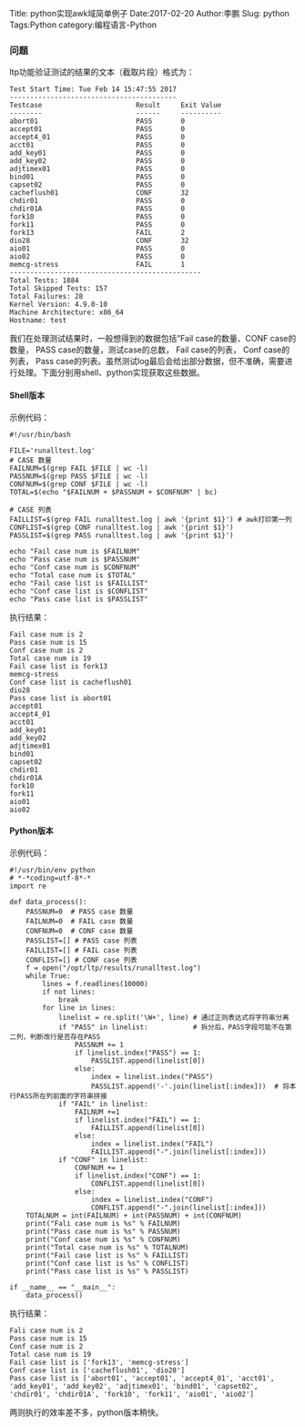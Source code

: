 Title: python实现awk域简单例子
Date:2017-02-20
Author:李鹏
Slug: python
Tags:Python
category:编程语言-Python

### 问题

ltp功能验证测试的结果的文本（截取片段）格式为：

    Test Start Time: Tue Feb 14 15:47:55 2017
    -----------------------------------------
    Testcase                       Result     Exit Value
    --------                       ------     ----------
    abort01                        PASS       0
    accept01                       PASS       0
    accept4_01                     PASS       0
    acct01                         PASS       0
    add_key01                      PASS       0
    add_key02                      PASS       0
    adjtimex01                     PASS       0
    bind01                         PASS       0
    capset02                       PASS       0
    cacheflush01                   CONF       32
    chdir01                        PASS       0
    chdir01A                       PASS       0
    fork10                         PASS       0
    fork11                         PASS       0
    fork13                         FAIL       2
    dio28                          CONF       32
    aio01                          PASS       0
    aio02                          PASS       0
    memcg-stress                   FAIL       1
    -----------------------------------------------
    Total Tests: 1884
    Total Skipped Tests: 157
    Total Failures: 28
    Kernel Version: 4.9.0-10
    Machine Architecture: x86_64
    Hostname: test

我们在处理测试结果时，一般想得到的数据包括”Fail case的数量、CONF case的数量， PASS case的数量，测试case的总数， Fail case的列表， Conf case的列表，
Pass case的列表。虽然测试log最后会给出部分数据，但不准确，需要进行处理。下面分别用shell、python实现获取这些数据。

#### Shell版本

示例代码：

    #!/usr/bin/bash

    FILE='runalltest.log'
    # CASE 数量
    FAILNUM=$(grep FAIL $FILE | wc -l)
    PASSNUM=$(grep PASS $FILE | wc -l)
    CONFNUM=$(grep CONF $FILE | wc -l)
    TOTAL=$(echo "$FAILNUM + $PASSNUM + $CONFNUM" | bc)

    # CASE 列表
    FAILLIST=$(grep FAIL runalltest.log | awk '{print $1}') # awk打印第一列
    CONFLIST=$(grep CONF runalltest.log | awk '{print $1}')
    PASSLIST=$(grep PASS runalltest.log | awk '{print $1}')

    echo "Fail case num is $FAILNUM"
    echo "Pass case num is $PASSNUM"
    echo "Conf case num is $CONFNUM"
    echo "Total case num is $TOTAL"
    echo "Fail case list is $FAILLIST"
    echo "Conf case list is $CONFLIST"
    echo "Pass case list is $PASSLIST"
    
执行结果：

    Fail case num is 2
    Pass case num is 15
    Conf case num is 2
    Total case num is 19
    Fail case list is fork13
    memcg-stress
    Conf case list is cacheflush01
    dio28
    Pass case list is abort01
    accept01
    accept4_01
    acct01
    add_key01
    add_key02
    adjtimex01
    bind01
    capset02
    chdir01
    chdir01A
    fork10
    fork11
    aio01
    aio02
    
#### Python版本

示例代码：

    #!/usr/bin/env python
    # *-*coding=utf-8*-*
    import re

    def data_process():
        PASSNUM=0  # PASS case 数量
        FAILNUM=0  # FAIL case 数量
        CONFNUM=0  # CONF case 数量
        PASSLIST=[] # PASS case 列表
        FAILLIST=[] # FAIL case 列表
        CONFLIST=[] # CONF case 列表
        f = open("/opt/ltp/results/runalltest.log")
        while True:
            lines = f.readlines(10000)
            if not lines:
                break
            for line in lines:
                linelist = re.split('\W+', line) # 通过正则表达式将字符串分离
                if "PASS" in linelist:           # 拆分后，PASS字段可能不在第二列，判断改行是否存在PASS
                    PASSNUM += 1
                    if linelist.index("PASS") == 1:
                        PASSLIST.append(linelist[0])
                    else:
                        index = linelist.index("PASS")
                        PASSLIST.append('-'.join(linelist[:index]))  # 将本行PASS所在列前面的字符串拼接
                if "FAIL" in linelist:
                    FAILNUM +=1
                    if linelist.index("FAIL") == 1:
                        FAILLIST.append(linelist[0])
                    else:
                        index = linelist.index("FAIL")
                        FAILLIST.append("-".join(linelist[:index]))
                if "CONF" in linelist:
                    CONFNUM += 1
                    if linelist.index("CONF") == 1:
                        CONFLIST.append(linelist[0])
                    else:
                        index = linelist.index("CONF")
                        CONFLIST.append("-".join(linelist[:index]))
        TOTALNUM = int(FAILNUM) + int(PASSNUM) + int(CONFNUM)
        print("Fali case num is %s" % FAILNUM)
        print("Pass case num is %s" % PASSNUM)
        print("Conf case num is %s" % CONFNUM)
        print("Total case num is %s" % TOTALNUM)
        print("Fail case list is %s" % FAILLIST)
        print("Conf case list is %s" % CONFLIST)
        print("Pass case list is %s" % PASSLIST)

    if __name__ == "__main__":
        data_process()

执行结果：

    Fali case num is 2
    Pass case num is 15
    Conf case num is 2
    Total case num is 19
    Fail case list is ['fork13', 'memcg-stress']
    Conf case list is ['cacheflush01', 'dio28']
    Pass case list is ['abort01', 'accept01', 'accept4_01', 'acct01', 'add_key01', 'add_key02', 'adjtimex01', 'bind01', 'capset02', 'chdir01', 'chdir01A', 'fork10', 'fork11', 'aio01', 'aio02']

两则执行的效率差不多，python版本稍快。

